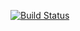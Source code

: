 <!--- Lizenzinformationen für die HTML-Variante --->
[![Build Status](images/CC-BY-SA.svg)](https://creativecommons.org/licenses/by-sa/4.0/)
